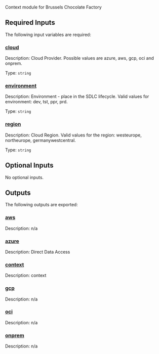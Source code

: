<!-- BEGIN_TF_DOCS -->
<!-- markdownlint-disable-file MD033 MD012 -->
Context module for Brussels Chocolate Factory

## Required Inputs

The following input variables are required:

### <a name="input_cloud"></a> [cloud](#input\_cloud)

Description: Cloud Provider. Possible values are azure, aws, gcp, oci and onprem.

Type: `string`

### <a name="input_environment"></a> [environment](#input\_environment)

Description: Environment - place in the SDLC lifecycle. Valid values for environment: dev, tst, ppr, prd.

Type: `string`

### <a name="input_region"></a> [region](#input\_region)

Description: Cloud Region. Valid values for the region: westeurope, northeurope, germanywestcentral.

Type: `string`

## Optional Inputs

No optional inputs.

## Outputs

The following outputs are exported:

### <a name="output_aws"></a> [aws](#output\_aws)

Description: n/a

### <a name="output_azure"></a> [azure](#output\_azure)

Description: Direct Data Access

### <a name="output_context"></a> [context](#output\_context)

Description: context

### <a name="output_gcp"></a> [gcp](#output\_gcp)

Description: n/a

### <a name="output_oci"></a> [oci](#output\_oci)

Description: n/a

### <a name="output_onprem"></a> [onprem](#output\_onprem)

Description: n/a
<!-- END_TF_DOCS -->